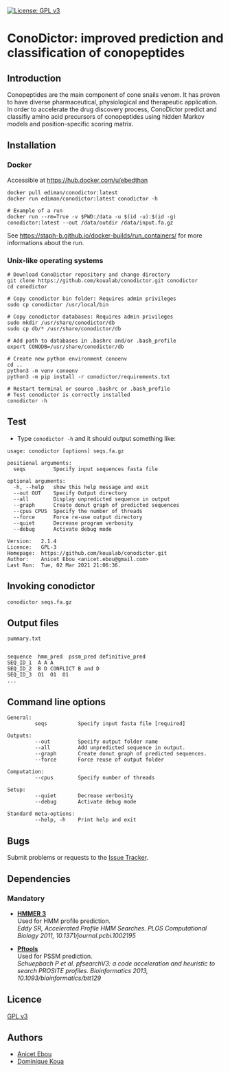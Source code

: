 [![License: GPL v3](https://img.shields.io/badge/License-GPLv3-blue.svg)](https://www.gnu.org/licenses/gpl-3.0)

# ConoDictor: improved prediction and classification of conopeptides

## Introduction

Conopeptides are the main component of cone snails venom. It has proven to have diverse pharmaceutical, physiological and therapeutic application. In order to accelerate the drug
discovery process, ConoDictor predict and classifiy amino acid precursors of conopeptides using
hidden Markov models and position-specific scoring matrix. 

## Installation

### Docker

Accessible at https://hub.docker.com/u/ebedthan

```
docker pull ediman/conodictor:latest
docker run ediman/conodictor:latest conodictor -h

# Example of a run
docker run --rm=True -v $PWD:/data -u $(id -u):$(id -g) conodictor:latest --out /data/outdir /data/input.fa.gz

```

See https://staph-b.github.io/docker-builds/run_containers/ for more informations about the run.



### Unix-like operating systems 

```
# Download ConoDictor repository and change directory
git clone https://github.com/koualab/conodictor.git conodictor
cd conodictor

# Copy conodictor bin folder: Requires admin privileges
sudo cp conodictor /usr/local/bin

# Copy conodictor databases: Requires admin privileges
sudo mkdir /usr/share/conodictor/db
sudo cp db/* /usr/share/conodictor/db

# Add path to databases in .bashrc and/or .bash_profile
export CONODB=/usr/share/conodictor/db

# Create new python environment conoenv
cd ..
python3 -m venv conoenv
python3 -m pip install -r conodictor/requirements.txt

# Restart terminal or source .bashrc or .bash_profile
# Test conodictor is correctly installed
conodictor -h
```

## Test

* Type `conodictor -h` and it should output something like:

```
usage: conodictor [options] seqs.fa.gz

positional arguments:
  seqs         Specify input sequences fasta file

optional arguments:
  -h, --help   show this help message and exit
  --out OUT    Specify Output directory
  --all        Display unpredicted sequence in output
  --graph      Create donut graph of predicted sequences
  --cpus CPUS  Specify the number of threads
  --force      Force re-use output directory
  --quiet      Decrease program verbosity
  --debug      Activate debug mode

Version:   2.1.4
Licence:   GPL-3
Homepage:  https://github.com/koualab/conodictor.git
Author:    Anicet Ebou <anicet.ebou@gmail.com>
Last Run:  Tue, 02 Mar 2021 21:06:36.
```


## Invoking conodictor

```
conodictor seqs.fa.gz
```
  

## Output files

```
summary.txt


sequence  hmm_pred  pssm_pred definitive_pred
SEQ_ID_1  A A A
SEQ_ID_2  B D CONFLICT B and D
SEQ_ID_3  O1  O1  O1
...

```

## Command line options

```
General:
         seqs          Specify input fasta file [required]

Outputs:
         --out         Specify output folder name
         --all         Add unpredicted sequence in output.
         --graph       Create donut graph of predicted sequences.
         --force       Force reuse of output folder

Computation:
         --cpus        Specify number of threads
         
Setup:
         --quiet       Decrease verbosity
         --debug       Activate debug mode

Standard meta-options:
         --help, -h    Print help and exit

```
  
## Bugs

Submit problems or requests to the [Issue Tracker](https://github.com/koualab/conodictor/issues).


## Dependencies

### Mandatory

* [**HMMER 3**](https://hmmer.org)  
  Used for HMM profile prediction.   
  *Eddy SR, Accelerated Profile HMM Searches. PLOS Computational Biology 2011, 10.1371/journal.pcbi.1002195*

* [**Pftools**](https://github.com/sib-swiss/pftools3)  
  Used for PSSM prediction.    
  *Schuepbach P et al. pfsearchV3: a code acceleration and heuristic to search PROSITE profiles. Bioinformatics 2013, 10.1093/bioinformatics/btt129*


## Licence

[GPL v3](https://github.com/koualab/conodictor/blob/main/LICENSE)

## Authors

* [Anicet Ebou](https://orcid.org/0000-0003-4005-177X)
* [Dominique Koua](https://www.researchgate.net/profile/Dominique_Koua)